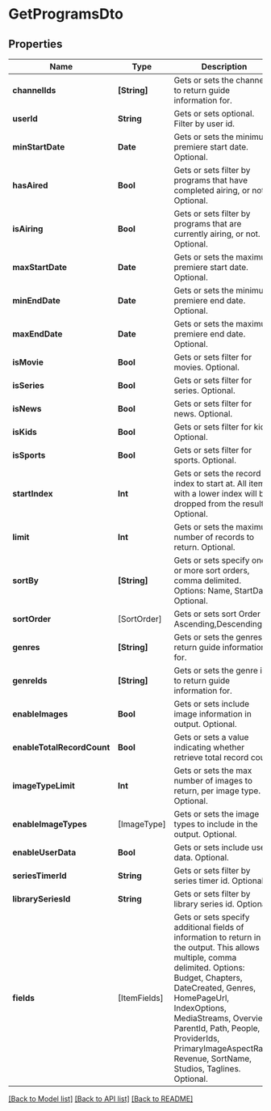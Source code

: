 # GetProgramsDto

## Properties
Name | Type | Description | Notes
------------ | ------------- | ------------- | -------------
**channelIds** | **[String]** | Gets or sets the channels to return guide information for. | [optional] 
**userId** | **String** | Gets or sets optional. Filter by user id. | [optional] 
**minStartDate** | **Date** | Gets or sets the minimum premiere start date.  Optional. | [optional] 
**hasAired** | **Bool** | Gets or sets filter by programs that have completed airing, or not.  Optional. | [optional] 
**isAiring** | **Bool** | Gets or sets filter by programs that are currently airing, or not.  Optional. | [optional] 
**maxStartDate** | **Date** | Gets or sets the maximum premiere start date.  Optional. | [optional] 
**minEndDate** | **Date** | Gets or sets the minimum premiere end date.  Optional. | [optional] 
**maxEndDate** | **Date** | Gets or sets the maximum premiere end date.  Optional. | [optional] 
**isMovie** | **Bool** | Gets or sets filter for movies.  Optional. | [optional] 
**isSeries** | **Bool** | Gets or sets filter for series.  Optional. | [optional] 
**isNews** | **Bool** | Gets or sets filter for news.  Optional. | [optional] 
**isKids** | **Bool** | Gets or sets filter for kids.  Optional. | [optional] 
**isSports** | **Bool** | Gets or sets filter for sports.  Optional. | [optional] 
**startIndex** | **Int** | Gets or sets the record index to start at. All items with a lower index will be dropped from the results.  Optional. | [optional] 
**limit** | **Int** | Gets or sets the maximum number of records to return.  Optional. | [optional] 
**sortBy** | **[String]** | Gets or sets specify one or more sort orders, comma delimited. Options: Name, StartDate.  Optional. | [optional] 
**sortOrder** | [SortOrder] | Gets or sets sort Order - Ascending,Descending. | [optional] 
**genres** | **[String]** | Gets or sets the genres to return guide information for. | [optional] 
**genreIds** | **[String]** | Gets or sets the genre ids to return guide information for. | [optional] 
**enableImages** | **Bool** | Gets or sets include image information in output.  Optional. | [optional] 
**enableTotalRecordCount** | **Bool** | Gets or sets a value indicating whether retrieve total record count. | [optional] 
**imageTypeLimit** | **Int** | Gets or sets the max number of images to return, per image type.  Optional. | [optional] 
**enableImageTypes** | [ImageType] | Gets or sets the image types to include in the output.  Optional. | [optional] 
**enableUserData** | **Bool** | Gets or sets include user data.  Optional. | [optional] 
**seriesTimerId** | **String** | Gets or sets filter by series timer id.  Optional. | [optional] 
**librarySeriesId** | **String** | Gets or sets filter by library series id.  Optional. | [optional] 
**fields** | [ItemFields] | Gets or sets specify additional fields of information to return in the output. This allows multiple, comma delimited. Options: Budget, Chapters, DateCreated, Genres, HomePageUrl, IndexOptions, MediaStreams, Overview, ParentId, Path, People, ProviderIds, PrimaryImageAspectRatio, Revenue, SortName, Studios, Taglines.  Optional. | [optional] 

[[Back to Model list]](../README.md#documentation-for-models) [[Back to API list]](../README.md#documentation-for-api-endpoints) [[Back to README]](../README.md)


